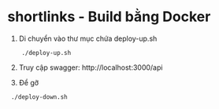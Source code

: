 # shortlinks - Build bằng Docker

1. Di chuyển vào thư mục chứa deploy-up.sh 
```
    ./deploy-up.sh
```

2. Truy cập swagger: http://localhost:3000/api

3. Để gỡ 
```
 ./deploy-down.sh
```

